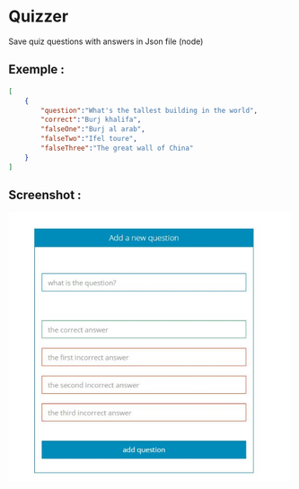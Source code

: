 # Quizzer
Save quiz questions with answers in Json file (node)

## Exemple : 
```json
[
    {
        "question":"What's the tallest building in the world",
        "correct":"Burj khalifa",
        "falseOne":"Burj al arab",
        "falseTwo":"Ifel toure",
        "falseThree":"The great wall of China"
    }
]
```

## Screenshot :

![Quizzer](./Screenshot.JPG)